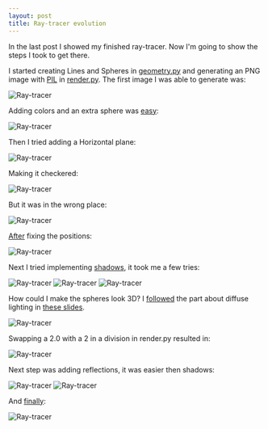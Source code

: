 ```yaml
---
layout: post
title: Ray-tracer evolution
---
```


In the last post I showed my finished ray-tracer. Now I'm going to show the steps I took to get there.

I started creating Lines and Spheres in [geometry.py](https://github.com/adusca/ray-tracer/blob/8e27e37f42a52575b316249489bce484aaaa800b/geometry.py) and generating an PNG image with [PIL](http://effbot.org/imagingbook/pil-index.htm) in [render.py](https://github.com/adusca/ray-tracer/blob/8e27e37f42a52575b316249489bce484aaaa800b/render.py). The first image I was able to generate was:

![Ray-tracer](/images/rays1.png "First Image")

Adding colors and an extra sphere was [easy](https://github.com/adusca/ray-tracer/commit/a9c55cf147658903a5a3e112d378cb5625e5e68e):

![Ray-tracer](/images/rays2.png "Colors")

Then I tried adding a Horizontal plane:

![Ray-tracer](/images/rays3.png "Horizontal Plane")

Making it checkered:

![Ray-tracer](/images/rays4.png "Checkered Horizontal Plane")

But it was in the wrong place:

![Ray-tracer](/images/rays5.png "Bad perspective")

[After](https://github.com/adusca/ray-tracer/commit/f5a6c0a5d6f65dbede2bbee595305a8f64e32d8d) fixing the positions:

![Ray-tracer](/images/rays6.png "Yeah!")

Next I tried implementing [shadows](https://github.com/adusca/ray-tracer/commit/cf251ab85ee3a797f68724ba4fafb7b4d73fefe2), it took me a few tries:

![Ray-tracer](/images/rays7.png "Shadows First Try")
![Ray-tracer](/images/rays8.png "Shadows Second Try (ops)")
![Ray-tracer](/images/rays9.png "Shadows")

How could I make the spheres look 3D? I [followed](https://github.com/adusca/ray-tracer/commit/3da6d8185c4621aa059453823605f07b4c15e620) the part about diffuse lighting in [these slides](http://fileadmin.cs.lth.se/cs/Education/EDAN30/lectures/S1-rt.pdf).

![Ray-tracer](/images/rays10.png "Diffuse light")

Swapping a 2.0 with a 2 in a division in render.py resulted in:

![Ray-tracer](/images/rays11.png "Ops!")

Next step was adding reflections, it was easier then shadows:

![Ray-tracer](/images/rays12.png "Reflection First Try")
![Ray-tracer](/images/rays13.png "Reflection")

And [finally](https://github.com/adusca/ray-tracer):

![Ray-tracer](/images/rays14.png "Final Result")
